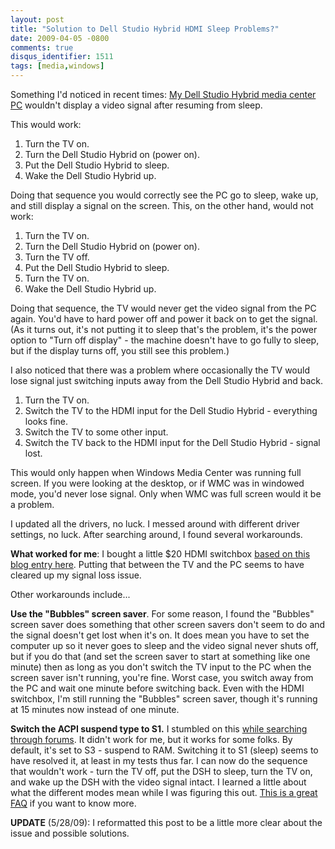 ```yaml
---
layout: post
title: "Solution to Dell Studio Hybrid HDMI Sleep Problems?"
date: 2009-04-05 -0800
comments: true
disqus_identifier: 1511
tags: [media,windows]
---
```

Something I'd noticed in recent times: [My Dell Studio Hybrid media
center
PC](/archive/2008/09/29/dell-studio-hybrid-media-center-installed.aspx)
wouldn't display a video signal after resuming from sleep.

This would work:

1.  Turn the TV on.
2.  Turn the Dell Studio Hybrid on (power on).
3.  Put the Dell Studio Hybrid to sleep.
4.  Wake the Dell Studio Hybrid up.

Doing that sequence you would correctly see the PC go to sleep, wake up,
and still display a signal on the screen. This, on the other hand, would
not work:

1.  Turn the TV on.
2.  Turn the Dell Studio Hybrid on (power on).
3.  Turn the TV off.
4.  Put the Dell Studio Hybrid to sleep.
5.  Turn the TV on.
6.  Wake the Dell Studio Hybrid up.

Doing that sequence, the TV would never get the video signal from the PC
again. You'd have to hard power off and power it back on to get the
signal. (As it turns out, it's not putting it to sleep that's the
problem, it's the power option to "Turn off display" - the machine
doesn't have to go fully to sleep, but if the display turns off, you
still see this problem.)

I also noticed that there was a problem where occasionally the TV would
lose signal just switching inputs away from the Dell Studio Hybrid and
back.

1.  Turn the TV on.
2.  Switch the TV to the HDMI input for the Dell Studio Hybrid -
    everything looks fine.
3.  Switch the TV to some other input.
4.  Switch the TV back to the HDMI input for the Dell Studio Hybrid -
    signal lost.

This would only happen when Windows Media Center was running full
screen. If you were looking at the desktop, or if WMC was in windowed
mode, you'd never lose signal. Only when WMC was full screen would it be
a problem.

I updated all the drivers, no luck. I messed around with different
driver settings, no luck. After searching around, I found several
workarounds.

**What worked for me**: I bought a little $20 HDMI switchbox [based on
this blog entry here](http://www.edbott.com/weblog/?p=2480). Putting
that between the TV and the PC seems to have cleared up my signal loss
issue.

Other workarounds include...

**Use the "Bubbles" screen saver**. For some reason, I found the
"Bubbles" screen saver does something that other screen savers don't
seem to do and the signal doesn't get lost when it's on. It does mean
you have to set the computer up so it never goes to sleep and the video
signal never shuts off, but if you do that (and set the screen saver to
start at something like one minute) then as long as you don't switch the
TV input to the PC when the screen saver isn't running, you're fine.
Worst case, you switch away from the PC and wait one minute before
switching back. Even with the HDMI switchbox, I'm still running the
"Bubbles" screen saver, though it's running at 15 minutes now instead of
one minute.

**Switch the ACPI suspend type to S1.** I stumbled on this [while
searching through
forums](http://thegreenbutton.com/forums/3/297763/ShowThread.aspx). It
didn't work for me, but it works for some folks. By default, it's set to
S3 - suspend to RAM. Switching it to S1 (sleep) seems to have resolved
it, at least in my tests thus far. I can now do the sequence that
wouldn't work - turn the TV off, put the DSH to sleep, turn the TV on,
and wake up the DSH with the video signal intact. I learned a little
about what the different modes mean while I was figuring this out. [This
is a great FAQ](http://www.lifsoft.com/power/faq.htm) if you want to
know more.

**UPDATE** (5/28/09): I reformatted this post to be a little more clear
about the issue and possible solutions.

